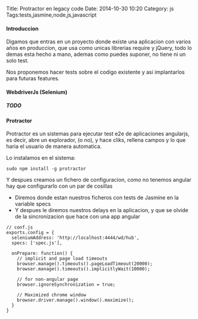 Title: Protractor en legacy code
Date: 2014-10-30 10:20
Category: js
Tags:tests,jasmine,node,js,javascript


#### Introduccion
Digamos que entras en un proyecto donde existe una aplicacion con varios años en produccion, que usa como unicas librerias require y jQuery, todo lo demas esta hecho a mano, ademas como puedes suponer, no tiene ni un solo test.

Nos proponemos hacer tests sobre el codigo existente y asi implantarlos para futuras features.

#### WebdriverJs (Selenium)
##### TODO

#### Protractor
Protractor es un sistemas para ejecutar test e2e de aplicaciones angularjs, es decir, abre un explorador, (o no), y hace cliks, rellena campos y lo que haria el usuario de manera automatica.

Lo instalamos en el sistema:
```
sudo npm install -g protractor
```
Y despues creamos un fichero de configuracion, como no tenemos angular hay que configurarlo con un par de cosillas

+ Diremos donde estan nuestros ficheros con tests de Jasmine en la variable specs
+ Y despues le diremos nuestros delays en la aplicacion, y que se olvide de la sincronizacion que hace con una app angular
```
// conf.js
exports.config = {
  seleniumAddress: 'http://localhost:4444/wd/hub',
  specs: ['spec.js'],

  onPrepare: function() {
    // implicit and page load timeouts
    browser.manage().timeouts().pageLoadTimeout(20000);
    browser.manage().timeouts().implicitlyWait(10000);

    // for non-angular page
    browser.ignoreSynchronization = true;
        
    // Maximized chrome window
    browser.driver.manage().window().maximize();
  }
}
```


